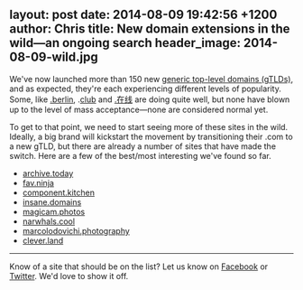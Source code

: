 layout: post
date: 2014-08-09 19:42:56 +1200
author: Chris
title: New domain extensions in the wild—an ongoing search
header_image: 2014-08-09-wild.jpg
----

<!-- excerpt -->

We've now launched more than 150 new [generic top-level domains (gTLDs)](https://iwantmyname.com/domains/new-gtld-domain-extensions), and as expected, they're each experiencing different levels of popularity. Some, like [.berlin](https://iwantmyname.com/domains/dot-berlin), .[club](https://iwantmyname.com/domains/dot-club) and [.在线](https://iwantmyname.com/domains/dot-%E5%9C%A8%E7%BA%BF) are doing quite well, but none have blown up to the level of mass acceptance—none are considered normal yet. 

To get to that point, we need to start seeing more of these sites in the wild. Ideally, a big brand will kickstart the movement by transitioning their .com to a new gTLD, but there are already a number of sites that have made the switch. Here are a few of the best/most interesting we've found so far.

<!-- /excerpt -->

+ [archive.today](http://archive.today/)
+ [fav.ninja](http://fav.ninja/)
+ [component.kitchen](http://component.kitchen/)
+ [insane.domains](http://insane.domains/)
+ [magicam.photos](http://magicam.photos/)
+ [narwhals.cool](http://www.narwhals.cool/)
+ [marcolodovichi.photography](http://marcolodovichi.photography/)
+ [clever.land](http://clever.land/)

***

Know of a site that should be on the list? Let us know on [Facebook](https://www.facebook.com/iwantmyname) or [Twitter](https://twitter.com/iwantmyname). We'd love to show it off.

